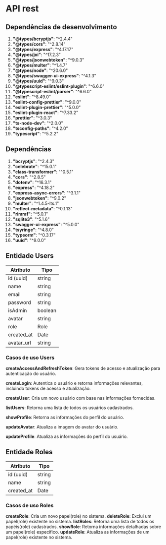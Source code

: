 # API rest

## Dependências de desenvolvimento
1. **"@types/bcryptjs"**: "^2.4.4"
2. **"@types/cors"**: "^2.8.14"
3. **"@types/express"**: "^4.17.17"
4. **"@types/joi"**: "^17.2.3"
5. **"@types/jsonwebtoken"**: "^9.0.3"
6. **"@types/multer"**: "^1.4.7"
7. **"@types/node"**: "^20.6.0"
8. **"@types/swagger-ui-express"**: "^4.1.3"
9. **"@types/uuid"**: "^9.0.3"
10. **"@typescript-eslint/eslint-plugin"**: "^6.6.0"
11. **"@typescript-eslint/parser"**: "^6.6.0"
12. **"eslint"**: "^8.49.0"
13. **"eslint-config-prettier"**: "^9.0.0"
14. **"eslint-plugin-prettier"**: "^5.0.0"
15. **"eslint-plugin-react"**: "^7.33.2"
16. **"prettier"**: "^3.0.3"
17. **"ts-node-dev"**: "^2.0.0"
18. **"tsconfig-paths"**: "^4.2.0"
19. **"typescript"**: "^5.2.2"

## Dependências
1. **"bcryptjs"**: "^2.4.3"
2. **"celebrate"**: "^15.0.1"
3. **"class-transformer"**: "^0.5.1"
4. **"cors"**: "^2.8.5"
5. **"dotenv"**: "^16.3.1"
6. **"express"**: "^4.18.2"
7. **"express-async-errors"**: "^3.1.1"
8. **"jsonwebtoken"**: "^9.0.2"
9. **"multer"**: "^1.4.5-lts.1"
10. **"reflect-metadata"**: "^0.1.13"
11. **"rimraf"**: "^5.0.1"
12. **"sqlite3"**: "^5.1.6"
13. **"swagger-ui-express"**: "^5.0.0"
14. **"tsyringe"**: "^4.8.0"
15. **"typeorm"**: "^0.3.17"
16. **"uuid"**: "^9.0.0"

## Entidade Users
|   Atributo   |       Tipo            |
|--------------|-----------------------|
| id (uuid)    | string                |
| name         | string                |
| email        | string                |
| password     | string                |
| isAdmin      | boolean               |
| avatar       | string                |
| role         | Role                  |
| created_at   | Date                  |
| avatar_url   | string                |

### Casos de uso Users
**createAccessAndRefreshToken**: Gera tokens de acesso e atualização para autenticação do usuário.

**createLogin**: Autentica o usuário e retorna informações relevantes, incluindo tokens de acesso e atualização.

**createUser**: Cria um novo usuário com base nas informações fornecidas.

**listUsers**: Retorna uma lista de todos os usuários cadastrados.

**showProfile**: Retorna as informações do perfil do usuário.

**updateAvatar**: Atualiza a imagem do avatar do usuário.

**updateProfile**: Atualiza as informações do perfil do usuário.

## Entidade Roles
| Atributo     | Tipo                  |
|--------------|-----------------------|
| id (uuid)    | string                |
| name         | string                |
| created_at   | Date                  |

### Casos de uso Roles
**createRole**: Cria um novo papel(role) no sistema.
**deleteRole**: Exclui um papel(role) existente no sistema.
**listRoles**: Retorna uma lista de todos os papéis(role) cadastrados.
**showRole**: Retorna informações detalhadas sobre um papel(role) específico.
**updateRole**: Atualiza as informações de um papel(role) existente no sistema.